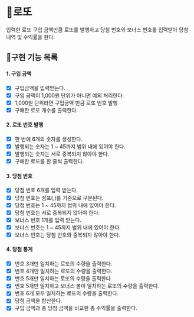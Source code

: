 # 🎱로또

입력한 로또 구입 금액만큼 로또를 발행하고 당첨 번호와 보너스 번호를 입력받아 당첨 내역 및 수익률을 한다.

## 🎯구현 기능 목록

#### 1. 구입 금액

- [x] 구입금액을 입력받는다.
- [x] 구입 금액이 1,000원 단위가 아니면 예외 처리한다.
- [x] 1,000원 단위라면 구입금액 만큼 로또 번호 발행
- [x] 구매한 로또 개수를 출력한다.

#### 2. 로또 번호 발행

- [x] 한 번에 6개의 숫자를 생성한다.
- [x] 발행되는 숫자는 1 ~ 45까지 범위 내에 있어야 한다.
- [x] 발행되는 숫자는 서로 중복되지 않아야 한다.
- [x] 구매한 로또를 한 줄씩 출력한다.

#### 3. 당첨 번호

- [x] 당첨 번호 6개를 입력 받는다.
- [x] 당첨 번호는 쉼표(,)를 기준으로 구분된다.
- [x] 당첨 번호는 1 ~ 45까지 범위 내에 있어야 한다.
- [x] 당첨 번호는 서로 중복되지 않아야 한다.
- [x] 보너스 번호 1개를 입력 받는다.
- [x] 보너스 번호는 1 ~ 45까지 범위 내에 있어야 한다.
- [x] 보너스 번호는 당첨 번호와 중복되지 않아야 한다.

#### 4. 당첨 통계

- [x] 번호 3개만 일치하는 로또의 수량을 출력한다.
- [x] 번호 4개만 일치하는 로또의 수량을 출력한다.
- [x] 번호 5개만 일치하는 로또의 수량을 출력한다.
- [x] 번호 5개만 일치하고 보너스 볼이 일치하는 로또의 수량을 출력한다.
- [x] 번호 6개 모두 일치하는 로또의 수량을 출력한다.
- [x] 당첨 금액을 합산한다.
- [x] 구입 금액과 총 당첨 금액을 비교한 총 수익률을 출력한다.
